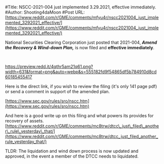 #Title: NSCC-2021-004 just implemented 3.29.2021, effective immediately.
#Author: Shooting4daMoon
#Post URL: [https://www.reddit.com/r/GME/comments/mfyu4r/nscc2021004_just_implemented_3292021_effective/](https://www.reddit.com/r/GME/comments/mfyu4r/nscc2021004_just_implemented_3292021_effective/)


National Securities Clearing Corporation just posted that 2021-004,  ***Amend the Recovery & Wind-down Plan,*** is now filed and **effective immediately**.

&#x200B;

https://preview.redd.it/4qthr5am21q61.png?width=631&format=png&auto=webp&s=555182fd9f54865df5b784910d8cd60185455417

Here is the direct link, if you wish to review the filing (it's only 141 page pdf) or send a comment in support of the amended plan.

[https://www.sec.gov/rules/sro/nscc.htm](https://www.sec.gov/rules/sro/nscc.htm)

And here is a good write up on this filing and what powers its provides for recovery of assets. [https://www.reddit.com/r/GME/comments/mc8trw/dtcc\_just\_filed\_another\_rule\_yesterday\_that/](https://www.reddit.com/r/GME/comments/mc8trw/dtcc_just_filed_another_rule_yesterday_that/)

TLDR:  The liquidation and wind down process is now updated and approved, in the event a member of the DTCC needs to liquidated.